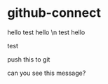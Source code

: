 # github-connect

hello test
hello \\n test
hello

test

push this to git

can you see this message?